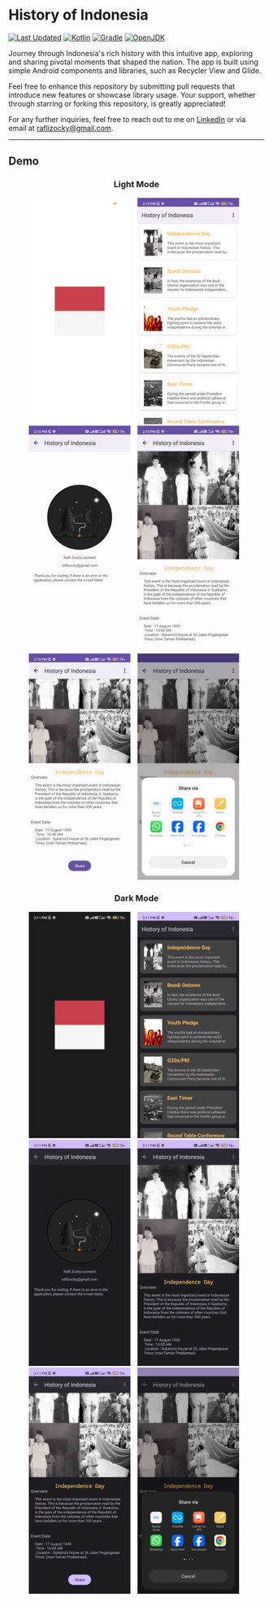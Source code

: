 # History of Indonesia
[![Last Updated](https://img.shields.io/badge/version-11.25.2023-blue)](https://github.com/your/repo)
[![Kotlin](https://img.shields.io/badge/Kotlin-1.8.0-blue?logo=kotlin)](https://kotlinlang.org/)
[![Gradle](https://img.shields.io/badge/Gradle-8.0-blue?logo=gradle)](https://gradle.org/)
[![OpenJDK](https://img.shields.io/badge/OpenJDK-17%20GA-blue?logo=openjdk)](https://openjdk.java.net/projects/jdk17/)

Journey through Indonesia's rich history with this intuitive app, exploring and sharing pivotal moments that shaped the nation. The app is built using simple Android components and libraries, such as Recycler View and Glide.

Feel free to enhance this repository by submitting pull requests that introduce new features or showcase library usage. Your support, whether through starring or forking this repository, is greatly appreciated!

For any further inquiries, feel free to reach out to me on [LinkedIn](https://www.linkedin.com/in/raflizockyleonard) or via email at raflizocky@gmail.com.

---

## Demo    
<h3 align="center"> Light Mode </h3>
<p align="center">
    <img src="assets/app-light-splash-screen.jpg"
        alt="Light Splash Screen"    
        style="margin-right: 10px;"    
        width="200" />
    <img src="assets/app-light-home-page.jpg"
        alt="Light Home Page Screen"    
        style="margin-right: 10px;"    
        width="200" />
    <img src="assets/app-light-about-page.jpg"
        alt="Light About Page Screen"    
        style="margin-right: 10px;"    
        width="200" />
    <img src="assets/app-light-detail-page-1.jpg"
        alt="Search Screen Action GIF"    
        style="margin-right: 10px;"    
        width="200" />
  <br/>
    <img src="assets/app-light-detail-page-2.jpg"
        alt="Search Screen Action GIF"    
        style="margin-right: 10px;"    
        width="200" />
    <img src="assets/app-light-detail-page-intent.jpg"
        alt="Search Screen Action GIF"    
        style="margin-right: 10px;"    
        width="200" />
</p>

<h3 align="center"> Dark Mode </h3>
<p align="center">
    <img src="assets/app-dark-splash-screen.jpg"
        alt="Light Splash Screen"    
        style="margin-right: 10px;"    
        width="200" />
    <img src="assets/app-dark-home-page.jpg"
        alt="Light Home Page Screen"    
        style="margin-right: 10px;"    
        width="200" />
    <img src="assets/app-dark-about-page.jpg"
        alt="Light About Page Screen"    
        style="margin-right: 10px;"    
        width="200" />
    <img src="assets/app-dark-detail-page-1.jpg"
        alt="Search Screen Action GIF"    
        style="margin-right: 10px;"    
        width="200" />
  <br/>
    <img src="assets/app-dark-detail-page-2.jpg"
        alt="Search Screen Action GIF"    
        style="margin-right: 10px;"    
        width="200" />
    <img src="assets/app-dark-detail-page-intent.jpg"
        alt="Search Screen Action GIF"    
        style="margin-right: 10px;"    
        width="200" />
</p>
